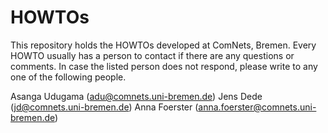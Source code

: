 # HOWTOs

This repository holds the HOWTOs developed at ComNets, Bremen. Every HOWTO usually has a person to contact if there are any questions or comments. In case the listed person does not respond, please write to any one of the following people.

Asanga Udugama (adu@comnets.uni-bremen.de)
Jens Dede (jd@comnets.uni-bremen.de) 
Anna Foerster (anna.foerster@comnets.uni-bremen.de)

